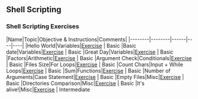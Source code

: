 ## Shell Scripting

### Shell Scripting Exercises

|Name|Topic|Objective & Instructions|Comments|
|--------|--------|------|----|----|
|Hello World|Variables|[Exercise](hello_world.md) | Basic
|Basic date|Variables|[Exercise](basic_date.md) | Basic
|Great Day|Variables|[Exercise](great_day.md) | Basic
|Factors|Arithmetic|[Exercise](factors.md) | Basic
|Argument Check|Conditionals|[Exercise](argument_check.md) | Basic
|Files Size|For Loops|[Exercise](files_size.md) | Basic
|Count Chars|Input + While Loops|[Exercise](count_chars.md) | Basic
|Sum|Functions|[Exercise](sum.md) | Basic
|Number of Arguments|Case Statement|[Exercise](num_of_args.md) | Basic
|Empty Files|Misc|[Exercise](empty_files.md) | Basic
|Directories Comparison|Misc|[Exercise](directories_comparison.md) | Basic
|It's alive!|Misc|[Exercise](host_status.md) | Intermediate
